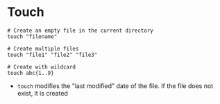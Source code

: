 # Touch

```shell
# Create an empty file in the current directory
touch "filename"

# Create multiple files
touch "file1" "file2" "file3"

# Create with wildcard
touch abc{1..9}
```

- `touch` modifies the "last modified" date of the file. If the file does not exist, it is created
